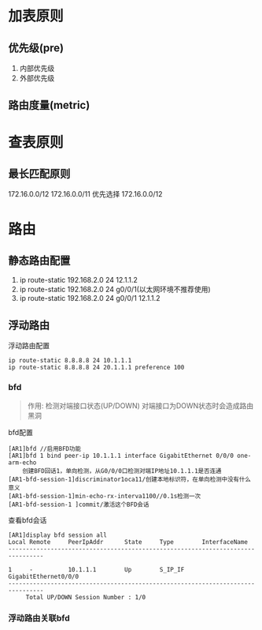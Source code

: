 # 加表原则

## 优先级(pre)

1. 内部优先级
2. 外部优先级

## 路由度量(metric)



# 查表原则

## 最长匹配原则

172.16.0.0/12
172.16.0.0/11
优先选择 172.16.0.0/12

# 路由

## 静态路由配置

1. ip route-static 192.168.2.0 24 12.1.1.2
2. ip route-static 192.168.2.0 24 g0/0/1(以太网环境不推荐使用)
3. ip route-static 192.168.2.0 24 g0/0/1 12.1.1.2

## 浮动路由

浮动路由配置
```
ip route-static 8.8.8.8 24 10.1.1.1
ip route-static 8.8.8.8 24 20.1.1.1 preference 100
```

### bfd 

>作用: 检测对端接口状态(UP/DOWN)
>对端接口为DOWN状态时会造成路由黑洞

bfd配置
```
[AR1]bfd //启用BFD功能
[AR1]bfd 1 bind peer-ip 10.1.1.1 interface GigabitEthernet 0/0/0 one-arm-echo 
    创建BFD回话1，单向检测，从G0/0/0口检测对端IP地址10.1.1.1是否连通 
[AR1-bfd-session-1]discriminator1oca11/创建本地标识符，在单向检测中没有什么意义 
[AR1-bfd-session-1]min-echo-rx-interva1100//0.1s检测一次 
[AR1-bfd-session-1 ]commit/激活这个BFD会话
```

查看bfd会话
```
[AR1]display bfd session all
Local Remote     PeerIpAddr      State     Type        InterfaceName            
--------------------------------------------------------------------------------

1     -          10.1.1.1        Up        S_IP_IF     GigabitEthernet0/0/0     
--------------------------------------------------------------------------------
     Total UP/DOWN Session Number : 1/0
```

### 浮动路由关联bfd 


